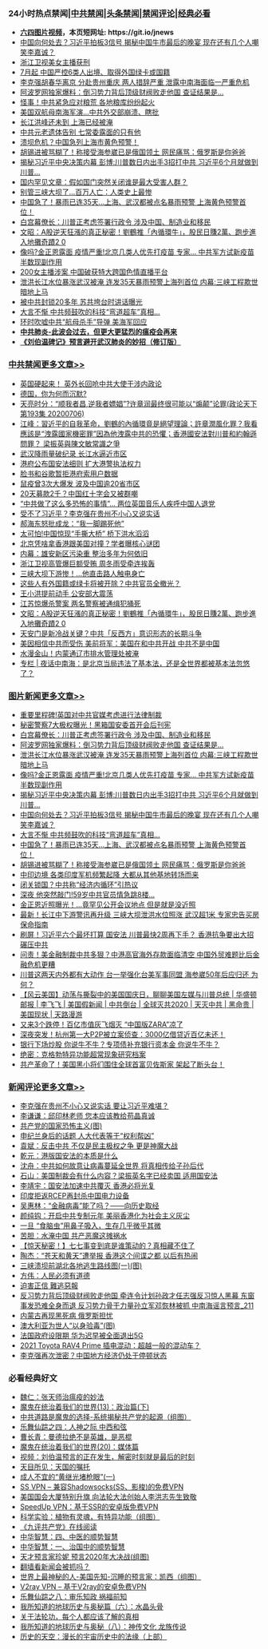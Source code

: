 <div id="tt">
<h3>24小时热点禁闻|<a href="#%E4%B8%AD%E5%85%B1%E7%A6%81%E9%97%BB%E6%9B%B4%E5%A4%9A%E6%96%87%E7%AB%A0">中共禁闻</a>|<a href="#%E5%9B%BE%E7%89%87%E6%96%B0%E9%97%BB%E6%9B%B4%E5%A4%9A%E6%96%87%E7%AB%A0">头条禁闻</a>|<a href="#%E6%96%B0%E9%97%BB%E8%AF%84%E8%AE%BA%E6%9B%B4%E5%A4%9A%E6%96%87%E7%AB%A0">禁闻评论|<a href="#%E5%BF%85%E7%9C%8B%E7%BB%8F%E5%85%B8%E5%A5%BD%E6%96%87">经典必看</a></h3>
<ul>
<li><b><a href="http://d1.bdrive.tk/64.mp4" target="_blank">六四图片视频</a>，本页短网址: https://git.io/jnews</b></li>
<li><a href="https://github.com/fqnews/bnews/blob/master/topimagenews/20200706/1356582.md">中国向何处去？习近平拍板3信号 揭秘中国牛市最后的晚宴 现在还有几个人嘲笑李嘉诚？</a></li>
<li><a href="https://github.com/fqnews/bnews/blob/master/cbnews/20200706/1356507.md">浙江卫视美女主播获刑</a></li>
<li><a href="https://github.com/fqnews/bnews/blob/master/cnnews/20200707/1356767.md">7月起 中国严控6类人出境、取得外国绿卡或国籍</a></li>
<li><a href="https://github.com/fqnews/bnews/blob/master/comments/20200706/1356663.md">李克强胡春华离京 分赴贵州重庆 两人措辞严重 泄露中南海面临一严重危机</a></li>
<li><a href="https://github.com/fqnews/bnews/blob/master/topimagenews/20200706/1356706.md">阿波罗网独家爆料：倒习势力背后顶级财阀败走他国 查证结果是...</a></li>
<li><a href="https://github.com/fqnews/bnews/blob/master/cbnews/20200706/1356555.md">怪事！中共紧急应对粮荒 各地粮库纷纷起火</a></li>
<li><a href="https://github.com/fqnews/bnews/blob/master/cbnews/20200706/1356562.md">美国双航母南海军演…中共外交部崩溃、瞎批</a></li>
<li><a href="https://github.com/fqnews/bnews/blob/master/cbnews/20200707/1356777.md">长江洪峰还未到 上海已经被淹</a></li>
<li><a href="https://github.com/fqnews/bnews/blob/master/cbnews/20200706/1356447.md">中共元老遗体告别 七常委露面的只有他</a></li>
<li><a href="https://github.com/fqnews/bnews/blob/master/cnnews/20200706/1356478.md">溃坝危机？中国急列上海市黄色预警！</a></li>
<li><a href="https://github.com/fqnews/bnews/blob/master/topimagenews/20200706/1356504.md">胡锡进被骂糊了！称接受海参崴已是俄国领土 网民痛骂：俄罗斯是你爸爸</a></li>
<li><a href="https://github.com/fqnews/bnews/blob/master/topimagenews/20200706/1356638.md">揭秘习近平中央决策内幕 彭博:川普数日内出手3招打中共 习近平6个月就做到川普...</a></li>
<li><a href="https://github.com/fqnews/bnews/blob/master/comments/20200706/1356521.md">国内罕见文章：假如国门突然关闭谁是最大受害人群？</a></li>
<li><a href="https://github.com/fqnews/bnews/blob/master/cnnews/20200706/1356450.md">别管三峡大坝了…百万人亡：人类史上最惨</a></li>
<li><a href="https://github.com/fqnews/bnews/blob/master/topimagenews/20200706/1356509.md">中国急了！暴雨已连35天…上海、武汉都被点名暴雨预警 上海黄色预警首位！</a></li>
<li><a href="https://github.com/fqnews/bnews/blob/master/topimagenews/20200707/1356751.md">白宫幕僚长：川普正考虑签署行政令 涉及中国、制造业和移民</a></li>
<li><a href="https://github.com/fqnews/bnews/blob/master/cbnews/20200707/1356806.md">文昭：A股逆天狂漲的真正秘密！劉鶴推「內循環牛」，股民日賺2萬、跑步進入地攤奇蹟2 0</a></li>
<li><a href="https://github.com/fqnews/bnews/blob/master/topimagenews/20200706/1356643.md">像吗?金正恩露面 疫情严重!北京几类人优先打疫苗 专家… 中共军方试新疫苗半数现副作用</a></li>
<li><a href="https://github.com/fqnews/bnews/blob/master/cnnews/20200706/1356571.md">200女主播涉案 中国破获特大跨国色情直播平台</a></li>
<li><a href="https://github.com/fqnews/bnews/blob/master/topimagenews/20200706/1356666.md">泄洪长江水位暴涨武汉被淹 连发35天暴雨预警上海列首位 内幕:三峡工程欺世暗地上马</a></li>
<li><a href="https://github.com/fqnews/bnews/blob/master/cbnews/20200706/1356442.md">被中共封锁20多年 苏共垮台时讲话曝光</a></li>
<li><a href="https://github.com/fqnews/bnews/blob/master/topimagenews/20200706/1356510.md">大言不惭 中共频鼓吹的科技“弯道超车”真相…</a></li>
<li><a href="https://github.com/fqnews/bnews/blob/master/cbnews/20200707/1356755.md">环时吹嘘中共“航母杀手”导弹 美海军回应</a></li>
<li><b><a href="https://github.com/fqnews/bnews/blob/master/comments/20200211/1275071.md" target="_blank">中共肺炎-此波会过去，但更大更猛烈的瘟疫会再来</a></b></li>
<li><b><a href="https://github.com/fqnews/bnews/blob/master/comments/20200207/1272816.md" target="_blank">《刘伯温碑记》预言避开武汉肺炎的妙招（修订版）</a></b></li>
</ul>
</div>

<div class="catlist">
<h3><a href="https://github.com/fqnews/bnews/blob/master/cbnews/" target="_blank">中共禁闻</a><span><a href="https://github.com/fqnews/bnews/blob/master/cbnews/" target="_blank" rel="nofollow">更多文章>></a></span></h3>
<ul>
<li><a href="https://github.com/fqnews/bnews/blob/master/cbnews/20200707/1356975.md" target="_blank">英国硬起来！ 英外长回呛中共大使干涉内政论</a></li>
<li><a href="https://github.com/fqnews/bnews/blob/master/cbnews/20200707/1356973.md" target="_blank">德国，你为何而沉默?</a></li>
<li><a href="https://github.com/fqnews/bnews/blob/master/cbnews/20200707/1356972.md" target="_blank">天亮时分：“顺我者昌,逆我者嫖娼”?许章润最终很可能以“煽颠”论罪(政论天下第193集 20200706)</a></li>
<li><a href="https://github.com/fqnews/bnews/blob/master/cbnews/20200707/1356971.md" target="_blank">江峰：習近平的自我革命，劉鶴的內循環竟是絕望理論；許章潤風化罪？我看應該是“洩露國家機密罪”因為他洩露中共的恐懼；香港國安法對川普和約翰遜問罪？ 梁振英與陳文敏常識之爭</a></li>
<li><a href="https://github.com/fqnews/bnews/blob/master/cbnews/20200707/1356970.md" target="_blank">武汉降雨量破纪录 长江水逼近市区</a></li>
<li><a href="https://github.com/fqnews/bnews/blob/master/cbnews/20200707/1356969.md" target="_blank">港府公布国安法细则 扩大港警执法权力</a></li>
<li><a href="https://github.com/fqnews/bnews/blob/master/cbnews/20200707/1356958.md" target="_blank">脸书和谷歌暂拒港府索用户数据</a></li>
<li><a href="https://github.com/fqnews/bnews/blob/master/cbnews/20200707/1356953.md" target="_blank">鼠疫曾3次大爆发 波及中国逾20省市区</a></li>
<li><a href="https://github.com/fqnews/bnews/blob/master/cbnews/20200707/1356952.md" target="_blank">20天募款2千？中国红十字会又被群嘲</a></li>
<li><a href="https://github.com/fqnews/bnews/blob/master/cbnews/20200707/1356949.md" target="_blank">“中共做了这么多恐怖的事情”… 两位英国音乐人疾呼中国人退党</a></li>
<li><a href="https://github.com/fqnews/bnews/blob/master/cbnews/20200707/1356948.md" target="_blank">受不了习近平？李克强在贵州不小心又说实话</a></li>
<li><a href="https://github.com/fqnews/bnews/blob/master/cbnews/20200707/1356947.md" target="_blank">郝海东怒批成龙：“我一脚踢死他”</a></li>
<li><a href="https://github.com/fqnews/bnews/blob/master/cbnews/20200707/1356945.md" target="_blank">太可怕!中国惊现“手撕大桥” 桥下洪水滔滔</a></li>
<li><a href="https://github.com/fqnews/bnews/blob/master/cbnews/20200707/1356942.md" target="_blank">北京凭啥拿香港跟美国对撞？学者曝核心谜团</a></li>
<li><a href="https://github.com/fqnews/bnews/blob/master/cbnews/20200707/1356941.md" target="_blank">内幕：雄安新区污染重 整治多年为何依旧</a></li>
<li><a href="https://github.com/fqnews/bnews/blob/master/cbnews/20200707/1356935.md" target="_blank">浙江卫视高管爆巨额受贿 周冬雨受牵连挨轰</a></li>
<li><a href="https://github.com/fqnews/bnews/blob/master/cbnews/20200707/1356934.md" target="_blank">三峡大坝下游惨！…他直击路人触电身亡</a></li>
<li><a href="https://github.com/fqnews/bnews/blob/master/cbnews/20200707/1356930.md" target="_blank">这些人有外国籍或绿卡将被开除？中共官员全撤光？</a></li>
<li><a href="https://github.com/fqnews/bnews/blob/master/cbnews/20200707/1356899.md" target="_blank">王小洪提前动手 公安部大震荡</a></li>
<li><a href="https://github.com/fqnews/bnews/blob/master/cbnews/20200707/1356863.md" target="_blank">江苏惊爆杀警案 两名警察被通缉犯捅死</a></li>
<li><a href="https://github.com/fqnews/bnews/blob/master/cbnews/20200707/1356806.md" target="_blank">文昭：A股逆天狂漲的真正秘密！劉鶴推「內循環牛」，股民日賺2萬、跑步進入地攤奇蹟2 0</a></li>
<li><a href="https://github.com/fqnews/bnews/blob/master/cbnews/20200707/1356799.md" target="_blank">天安门是新冷战关键？中共「反西方」意识形态的长期斗争</a></li>
<li><a href="https://github.com/fqnews/bnews/blob/master/cbnews/20200707/1356797.md" target="_blank">美因相信中共而受伤 美前将军：美国在和中共开战 中共不是中国</a></li>
<li><a href="https://github.com/fqnews/bnews/blob/master/cbnews/20200707/1356790.md" target="_blank">水漫金山！内蒙通辽市排水管理处被淹</a></li>
<li><a href="https://github.com/fqnews/bnews/blob/master/cbnews/20200707/1356783.md" target="_blank">专栏 | 夜话中南海：是北京当局违法了基本法，还是全世界都被基本法忽悠了？</a></li>

</ul>
</div>
<div class="catlist">
<h3><a href="https://github.com/fqnews/bnews/blob/master/topimagenews/" target="_blank">图片新闻</a><span><a href="https://github.com/fqnews/bnews/blob/master/topimagenews/" target="_blank" rel="nofollow">更多文章>></a></span></h3>
<ul>
<li><a href="https://github.com/fqnews/bnews/blob/master/topimagenews/20200707/1356924.md" target="_blank">重要里程碑!英国对中共官媒考虑进行法律制裁</a></li>
<li><a href="https://github.com/fqnews/bnews/blob/master/topimagenews/20200707/1356856.md" target="_blank">秘密警察7大极权曝光！黑箱国安委首开会后刊宪</a></li>
<li><a href="https://github.com/fqnews/bnews/blob/master/topimagenews/20200707/1356751.md" target="_blank">白宫幕僚长：川普正考虑签署行政令 涉及中国、制造业和移民</a></li>
<li><a href="https://github.com/fqnews/bnews/blob/master/topimagenews/20200706/1356706.md" target="_blank">阿波罗网独家爆料：倒习势力背后顶级财阀败走他国 查证结果是&#8230;</a></li>
<li><a href="https://github.com/fqnews/bnews/blob/master/topimagenews/20200706/1356666.md" target="_blank">泄洪长江水位暴涨武汉被淹 连发35天暴雨预警上海列首位 内幕:三峡工程欺世暗地上马</a></li>
<li><a href="https://github.com/fqnews/bnews/blob/master/topimagenews/20200706/1356643.md" target="_blank">像吗?金正恩露面 疫情严重!北京几类人优先打疫苗 专家… 中共军方试新疫苗半数现副作用</a></li>
<li><a href="https://github.com/fqnews/bnews/blob/master/topimagenews/20200706/1356638.md" target="_blank">揭秘习近平中央决策内幕 彭博:川普数日内出手3招打中共 习近平6个月就做到川普&#8230;</a></li>
<li><a href="https://github.com/fqnews/bnews/blob/master/topimagenews/20200706/1356582.md" target="_blank">中国向何处去？习近平拍板3信号 揭秘中国牛市最后的晚宴 现在还有几个人嘲笑李嘉诚？</a></li>
<li><a href="https://github.com/fqnews/bnews/blob/master/topimagenews/20200706/1356510.md" target="_blank">大言不惭 中共频鼓吹的科技“弯道超车”真相…</a></li>
<li><a href="https://github.com/fqnews/bnews/blob/master/topimagenews/20200706/1356509.md" target="_blank">中国急了！暴雨已连35天…上海、武汉都被点名暴雨预警 上海黄色预警首位！</a></li>
<li><a href="https://github.com/fqnews/bnews/blob/master/topimagenews/20200706/1356504.md" target="_blank">胡锡进被骂糊了！称接受海参崴已是俄国领土 网民痛骂：俄罗斯是你爸爸</a></li>
<li><a href="https://github.com/fqnews/bnews/blob/master/topimagenews/20200706/1356431.md" target="_blank">中印边境 各类印度军机频繁起降 大都从其他基地转场而来</a></li>
<li><a href="https://github.com/fqnews/bnews/blob/master/topimagenews/20200706/1356375.md" target="_blank">闭关锁国？中共称“经济内循环”引热议</a></li>
<li><a href="https://github.com/fqnews/bnews/blob/master/topimagenews/20200705/1356213.md" target="_blank">深夜 他突然敲门!59岁中共官员情急跳8楼&#8230;</a></li>
<li><a href="https://github.com/fqnews/bnews/blob/master/topimagenews/20200705/1356209.md" target="_blank">金正恩近照曝光！&#8230;竟罕见公开会议地点 但是就是没近照</a></li>
<li><a href="https://github.com/fqnews/bnews/blob/master/topimagenews/20200705/1356187.md" target="_blank">最新！长江中下游警讯再升级 三峡大坝泄洪水位照涨 武汉超1米 专家忠告买房保命指南</a></li>
<li><a href="https://github.com/fqnews/bnews/blob/master/topimagenews/20200705/1356147.md" target="_blank">刷屏！习近平六个最坏打算 国安法 川普最快2周再下手？ 香港抗争要出大招碾压中共</a></li>
<li><a href="https://github.com/fqnews/bnews/blob/master/topimagenews/20200705/1356105.md" target="_blank">问责！美金融制裁中共多狠？中港高官海外存款面临清空 中国外贸难题比后金融危机更糟</a></li>
<li><a href="https://github.com/fqnews/bnews/blob/master/topimagenews/20200705/1356075.md" target="_blank">川普这两天内外都有大动作 台一举强化台美军事同盟 海参崴50年后应归还 为何？</a></li>
<li><a href="https://github.com/fqnews/bnews/blob/master/comments/20200705/1356016.md" target="_blank">【风云美国】动荡与撕裂中的美国国庆日，聊聊美国左媒与川普总统 | 华盛顿邮报 | 李飞飞 | 美国假新闻 | 中共倒台 | 全球灭共2020 | 天灭中共 | 黑命贵 | 美国现状 | 天路漫游</a></li>
<li><a href="https://github.com/fqnews/bnews/blob/master/topimagenews/20200705/1355988.md" target="_blank">又来3个跌停！百亿市值灰飞烟灭 “中国版ZARA”凉了</a></li>
<li><a href="https://github.com/fqnews/bnews/blob/master/topimagenews/20200705/1355987.md" target="_blank">深夜突发！杭州第一大P2P被立案侦查：3000亿借贷近百亿未还！</a></li>
<li><a href="https://github.com/fqnews/bnews/blob/master/topimagenews/20200705/1355941.md" target="_blank">银行下场炒股 你说牛不牛？专项债补充银行资本金 你说牛不牛？</a></li>
<li><a href="https://github.com/fqnews/bnews/blob/master/comments/20200705/783265.md" target="_blank">绝密：克格勃特异功能超常现象研究档案</a></li>
<li><a href="https://github.com/fqnews/bnews/blob/master/topimagenews/20200705/1355904.md" target="_blank">共产革命了！美国黑小将们围住全球首富贝佐斯家 架起了断头台！</a></li>

</ul>
</div>
<div class="catlist">
<h3><a href="https://github.com/fqnews/bnews/blob/master/comments/" target="_blank">新闻评论</a><span><a href="https://github.com/fqnews/bnews/blob/master/comments/" target="_blank" rel="nofollow">更多文章>></a></span></h3>
<ul>
<li><a href="https://github.com/fqnews/bnews/blob/master/comments/20200707/1356950.md" target="_blank">李克强在贵州不小心又说实话 要让习近平难堪？</a></li>
<li><a href="https://github.com/fqnews/bnews/blob/master/comments/20200707/1356940.md" target="_blank">李谦谦：邱印林老师 您本应该教给苟晶真诚</a></li>
<li><a href="https://github.com/fqnews/bnews/blob/master/comments/20200707/1356923.md" target="_blank">共产党的国家恐怖主义(图)</a></li>
<li><a href="https://github.com/fqnews/bnews/blob/master/comments/20200707/1356912.md" target="_blank">申纪兰身后的话题 人大代表等于“权利帮凶”</a></li>
<li><a href="https://github.com/fqnews/bnews/blob/master/comments/20200707/1356908.md" target="_blank">袁斌：反击中共 不仅是民主极权之争 更是神魔大战</a></li>
<li><a href="https://github.com/fqnews/bnews/blob/master/comments/20200707/1356907.md" target="_blank">乾元：港版国安法的本质是什么</a></li>
<li><a href="https://github.com/fqnews/bnews/blob/master/comments/20200707/1356906.md" target="_blank">沈舟：中共如何故意让病毒蔓延全世界 将真相传给子孙后代</a></li>
<li><a href="https://github.com/fqnews/bnews/blob/master/comments/20200707/1356905.md" target="_blank">石山：美国制裁会有什么内容？梁振英名字已经卖国 适用国安法</a></li>
<li><a href="https://github.com/fqnews/bnews/blob/master/comments/20200707/1356904.md" target="_blank">李靖宇：国安法加速中共覆灭 香港必将光复</a></li>
<li><a href="https://github.com/fqnews/bnews/blob/master/comments/20200707/1356898.md" target="_blank">印度拒返RCEP再封杀中国电力设备</a></li>
<li><a href="https://github.com/fqnews/bnews/blob/master/comments/20200707/1356895.md" target="_blank">吴惠林：“金融病毒”能了吗？——向历史取经</a></li>
<li><a href="https://github.com/fqnews/bnews/blob/master/comments/20200707/1356887.md" target="_blank">颜纯钩：开启中共专制元年 美丽香港化为社会主义灰尘</a></li>
<li><a href="https://github.com/fqnews/bnews/blob/master/comments/20200707/1356881.md" target="_blank">一旦 “食脑虫”用鼻子吸入，生存几乎微乎其微</a></li>
<li><a href="https://github.com/fqnews/bnews/blob/master/comments/20200707/1356868.md" target="_blank">苦胆：水淹中国 共产恶魔这摊祸水</a></li>
<li><a href="https://github.com/fqnews/bnews/blob/master/comments/20200707/1356867.md" target="_blank">【惊天秘密！】七七事变到底是谁策动的？真相藏不住了</a></li>
<li><a href="https://github.com/fqnews/bnews/blob/master/comments/20200707/1356862.md" target="_blank">陶杰：“苍天和黄天”遭举报 香港这个间谍之都 以后有热闹</a></li>
<li><a href="https://github.com/fqnews/bnews/blob/master/comments/20200707/1356855.md" target="_blank">三峡溃坝前湖北各地逃生路线图(一)(图)</a></li>
<li><a href="https://github.com/fqnews/bnews/blob/master/comments/20200707/1356853.md" target="_blank">方伟：人民必须有道德</a></li>
<li><a href="https://github.com/fqnews/bnews/blob/master/comments/20200707/1356846.md" target="_blank">迫害正信 難逃惡報</a></li>
<li><a href="https://github.com/fqnews/bnews/blob/master/comments/20200707/1356825.md" target="_blank">反习势力背后顶级财阀败走他国 牵连令计划孙政才任志强反习惊人黑幕 东窗事发恐难全身而退 反习势力骨干力量孙立军邓恢林被抓 中南海谣言预言_211</a></li>
<li><a href="https://github.com/fqnews/bnews/blob/master/comments/20200707/1356823.md" target="_blank">内蒙古再现黑死病  俄罗斯担忧</a></li>
<li><a href="https://github.com/fqnews/bnews/blob/master/comments/20200707/1356821.md" target="_blank">澳大利亚为世人“以身验毒”(图)</a></li>
<li><a href="https://github.com/fqnews/bnews/blob/master/comments/20200707/1356816.md" target="_blank">法国政府设限期  华为迟早被全面退出5G</a></li>
<li><a href="https://github.com/fqnews/bnews/blob/master/comments/20200707/1356813.md" target="_blank">2021 Toyota RAV4 Prime 插电混动：超越一般的混动车？</a></li>
<li><a href="https://github.com/fqnews/bnews/blob/master/comments/20200707/1356811.md" target="_blank">李克强再次泄密？中国地方经济仍处于停顿状态</a></li>

</ul>
</div>

<div class="catlist">
<h3>必看经典好文</h3>
<ul>
<li><a href="https://github.com/fqnews/bnews/blob/master/comments/20200224/1282494.md" target="_blank">魏仁：张天师治瘟疫的妙法</a></li>
<li><a href="https://github.com/fqnews/bnews/blob/master/topimagenews/20180602/951960.md" target="_blank">魔鬼在统治着我们的世界(13)：政治篇(下)</a></li>
<li><a href="https://github.com/fqnews/bnews/blob/master/comments/20181209/1044543.md" target="_blank">中共道路是魔鬼的选择-系统揭秘共产党的起源（组图）</a></li>
<li><a href="https://github.com/fqnews/bnews/blob/master/tculture/20190101/791144.md" target="_blank">乐舞仙踪之四：人神之际 中西和弦</a></li>
<li><a href="https://github.com/fqnews/bnews/blob/master/comments/20180726/727420.md" target="_blank">曹长青：曼德拉绝不是英雄，是恶棍</a></li>
<li><a href="https://github.com/fqnews/bnews/blob/master/comments/20180725/976787.md" target="_blank">魔鬼在统治着我们的世界(20)：媒体篇</a></li>
<li><a href="https://github.com/fqnews/bnews/blob/master/comments/20200628/1351782.md" target="_blank">视频：刘伯温预言的正在发生，解密时刻就是最后的时刻</a></li>
<li><a href="https://github.com/fqnews/bnews/blob/master/tculture/20180919/1000196.md" target="_blank">天目所见：天国的嘱托</a></li>
<li><a href="https://github.com/fqnews/bnews/blob/master/lifebaike/20200527/1334909.md" target="_blank">成人不宜的“黄继光堵枪眼”(一)</a></li>
<li><a href="https://github.com/fqnews/bnews/blob/master/comments/20191231/1250654.md" target="_blank">SS VPN &#8211; 兼容Shadowsocks(SS、影梭)的免费VPN</a></li>
<li><a href="https://github.com/fqnews/bnews/blob/master/comments/20200516/1329276.md" target="_blank">美国国会大厦特别升旗 向法轮大法创始人李洪志先生致敬</a></li>
<li><a href="https://github.com/fqnews/bnews/blob/master/cbnews/20191226/1241739.md" target="_blank">SpeedUp VPN：基于SSR的安卓版免费VPN</a></li>
<li><a href="https://github.com/fqnews/bnews/blob/master/comments/20200605/783205.md" target="_blank">科学实验：植物有灵魂，有特异功能（组图）</a></li>
<li><a href="https://github.com/fqnews/bnews/blob/master/bookonline/20131116/201057.md" target="_blank">《九评共产党》在线阅读</a></li>
<li><a href="https://github.com/fqnews/bnews/blob/master/comments/20200605/783247.md" target="_blank">中华智慧：四、中医的顺势智慧</a></li>
<li><a href="https://github.com/fqnews/bnews/blob/master/comments/20200605/1340202.md" target="_blank">中华智慧：一、治国中的顺势智慧</a></li>
<li><a href="https://github.com/fqnews/bnews/blob/master/topimagenews/20200513/1327828.md" target="_blank">天才预言家珍妮 预言2020年大决战(组图)</a></li>
<li><a href="https://github.com/fqnews/bnews/blob/master/fanqiang/20200616/1345793.md" target="_blank">翻墙看新闻会被抓吗？</a></li>
<li><a href="https://github.com/fqnews/bnews/blob/master/comments/20200605/783244.md" target="_blank">世界上最神秘的人-美国先知-沉睡的预言家：凯西（组图）</a></li>
<li><a href="https://github.com/fqnews/bnews/blob/master/comments/20200112/1257608.md" target="_blank">V2ray VPN &#8211; 基于V2ray的安卓免费VPN</a></li>
<li><a href="https://github.com/fqnews/bnews/blob/master/tculture/20170717/792953.md" target="_blank">乐舞仙踪之八：审乐知政 祸福前知</a></li>
<li><a href="https://github.com/fqnews/bnews/blob/master/cbnews/20171115/856086.md" target="_blank">我所知道的地球历史与奥秘篇（六）：水晶头骨</a></li>
<li><a href="https://github.com/fqnews/bnews/blob/master/topimagenews/20161125/619230.md" target="_blank">关于法轮功，每个人都应该了解的真相</a></li>
<li><a href="https://github.com/fqnews/bnews/blob/master/topimagenews/20180225/905380.md" target="_blank">我所知道的地球历史与奥秘（八）：神传文化 龙族传说</a></li>
<li><a href="https://github.com/fqnews/bnews/blob/master/tculture/20121025/73065.md" target="_blank">历史的天空：漫长的宇宙历史中的法缘（上部）</a></li>

</ul>
</div>